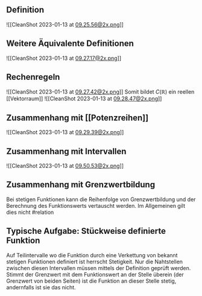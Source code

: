 ## Definition

![[CleanShot 2023-01-13 at 09.25.56@2x.png]]

## Weitere Äquivalente Definitionen

![[CleanShot 2023-01-13 at 09.27.17@2x.png]]

## Rechenregeln

![[CleanShot 2023-01-13 at 09.27.42@2x.png]]
Somit bildet $C(\mathbb{R})$ ein reellen [[Vektorraum]]
![[CleanShot 2023-01-13 at 09.28.47@2x.png]]

## Zusammenhang mit [[Potenzreihen]]

![[CleanShot 2023-01-13 at 09.29.39@2x.png]]

## Zusammenhang mit Intervallen

![[CleanShot 2023-01-13 at 09.50.53@2x.png]]

## Zusammenhang mit Grenzwertbildung

Bei stetigen Funktionen kann die Reihenfolge von Grenzwertbildung und der Berechnung des Funktionswerts vertauscht werden. Im Allgemeinen gilt dies nicht #relation

## Typische Aufgabe: Stückweise definierte Funktion

Auf Teilintervalle wo die Funktion durch eine Verkettung von bekannt stetigen Funktionen definiert ist herrscht Stetigkeit. Nur die Nahtstellen zwischen diesen Intervallen müssen mittels der Definition geprüft werden. Stimmt der Grenzwert mit dem Funktionswert an der Stelle überein (der Grenzwert von beiden Seiten) ist die Funktion an dieser Stelle stetig, andernfalls ist sie das nicht.
